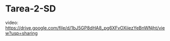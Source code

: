# Tarea-2-SD
video: https://drive.google.com/file/d/1bJ5GP8dHA8_pg6XFvOXiiezYeBnWNjht/view?usp=sharing
